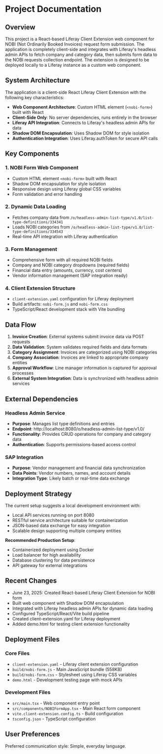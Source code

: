 # Project Documentation

## Overview

This project is a React-based Liferay Client Extension web component for NOBI (Not Ordinarily Booked Invoices) request form submission. The application is completely client-side and integrates with Liferay's headless admin APIs to fetch company and category data, then submits form data to the NOBI requests collection endpoint. The extension is designed to be deployed locally to a Liferay instance as a custom web component.

## System Architecture

The application is a client-side React Liferay Client Extension with the following key characteristics:

- **Web Component Architecture**: Custom HTML element (`<nobi-form>`) built with React
- **Client-Side Only**: No server dependencies, runs entirely in the browser
- **Liferay API Integration**: Connects to Liferay's headless admin APIs for data
- **Shadow DOM Encapsulation**: Uses Shadow DOM for style isolation
- **Authentication Integration**: Uses Liferay.authToken for secure API calls

## Key Components

### 1. NOBI Form Web Component
- Custom HTML element `<nobi-form>` built with React
- Shadow DOM encapsulation for style isolation
- Responsive design using Liferay global CSS variables
- Form validation and error handling

### 2. Dynamic Data Loading
- Fetches company data from `/o/headless-admin-list-type/v1.0/list-type-definitions/334341`
- Loads NOBI categories from `/o/headless-admin-list-type/v1.0/list-type-definitions/334543`
- Real-time API integration with Liferay authentication

### 3. Form Management
- Comprehensive form with all required NOBI fields
- Company and NOBI category dropdowns (required fields)
- Financial data entry (amounts, currency, cost centers)
- Vendor information management (SAP integration ready)

### 4. Client Extension Structure
- `client-extension.yaml` configuration for Liferay deployment
- Build artifacts: `nobi-form.js` and `nobi-form.css`
- TypeScript/React development stack with Vite bundling

## Data Flow

1. **Invoice Creation**: External systems submit invoice data via POST requests
2. **Data Validation**: System validates required fields and data formats
3. **Category Assignment**: Invoices are categorized using NOBI categories
4. **Company Association**: Invoices are linked to appropriate company entities
5. **Approval Workflow**: Line manager information is captured for approval processes
6. **External System Integration**: Data is synchronized with headless admin services

## External Dependencies

### Headless Admin Service
- **Purpose**: Manages list type definitions and entries
- **Endpoint**: http://localhost:8080/o/headless-admin-list-type/v1.0/
- **Functionality**: Provides CRUD operations for company and category data
- **Authentication**: Supports permissions-based access control

### SAP Integration
- **Purpose**: Vendor management and financial data synchronization
- **Data Points**: Vendor numbers, names, and account details
- **Integration Type**: Likely batch or real-time data exchange

## Deployment Strategy

The current setup suggests a local development environment with:
- Local API services running on port 8080
- RESTful service architecture suitable for containerization
- JSON-based data exchange for easy integration
- Scalable design supporting multiple company entities

**Recommended Production Setup**:
- Containerized deployment using Docker
- Load balancer for high availability
- Database clustering for data persistence
- API gateway for external integrations

## Recent Changes

- June 23, 2025: Created React-based Liferay Client Extension for NOBI form
- Built web component with Shadow DOM encapsulation
- Integrated with Liferay headless admin APIs for dynamic data loading
- Configured TypeScript/React/Vite build pipeline
- Created client-extension.yaml for Liferay deployment
- Added demo.html for testing client extension functionality

## Deployment Files

### Core Files
- `client-extension.yaml` - Liferay client extension configuration
- `build/nobi-form.js` - Main JavaScript bundle (558KB)
- `build/nobi-form.css` - Stylesheet using Liferay CSS variables
- `demo.html` - Development testing page with mock APIs

### Development Files  
- `src/main.tsx` - Web component entry point
- `src/components/NOBIFormApp.tsx` - Main React form component
- `vite.client-extension.config.ts` - Build configuration
- `tsconfig.json` - TypeScript configuration

## User Preferences

Preferred communication style: Simple, everyday language.
